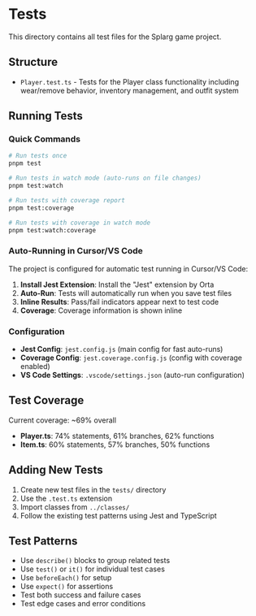 # Tests

This directory contains all test files for the Splarg game project.

## Structure

- `Player.test.ts` - Tests for the Player class functionality including wear/remove behavior, inventory management, and outfit system

## Running Tests

### Quick Commands

```bash
# Run tests once
pnpm test

# Run tests in watch mode (auto-runs on file changes)
pnpm test:watch

# Run tests with coverage report
pnpm test:coverage

# Run tests with coverage in watch mode
pnpm test:watch:coverage
```

### Auto-Running in Cursor/VS Code

The project is configured for automatic test running in Cursor/VS Code:

1. **Install Jest Extension**: Install the "Jest" extension by Orta
2. **Auto-Run**: Tests will automatically run when you save test files
3. **Inline Results**: Pass/fail indicators appear next to test code
4. **Coverage**: Coverage information is shown inline

### Configuration

- **Jest Config**: `jest.config.js` (main config for fast auto-runs)
- **Coverage Config**: `jest.coverage.config.js` (config with coverage enabled)
- **VS Code Settings**: `.vscode/settings.json` (auto-run configuration)

## Test Coverage

Current coverage: ~69% overall
- **Player.ts**: 74% statements, 61% branches, 62% functions
- **Item.ts**: 60% statements, 57% branches, 50% functions

## Adding New Tests

1. Create new test files in the `tests/` directory
2. Use the `.test.ts` extension
3. Import classes from `../classes/`
4. Follow the existing test patterns using Jest and TypeScript

## Test Patterns

- Use `describe()` blocks to group related tests
- Use `test()` or `it()` for individual test cases
- Use `beforeEach()` for setup
- Use `expect()` for assertions
- Test both success and failure cases
- Test edge cases and error conditions 